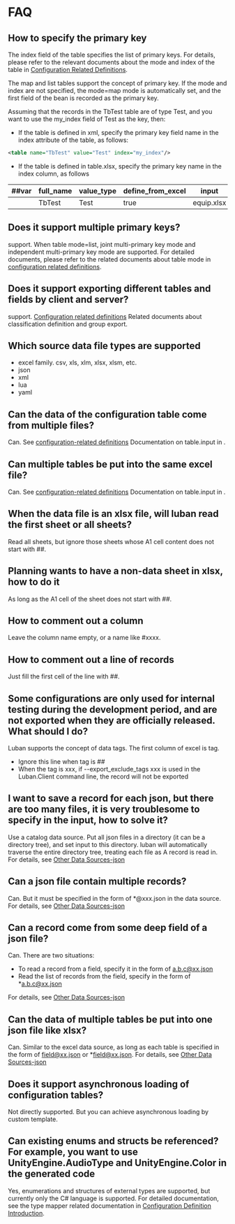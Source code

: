 # FAQ

## How to specify the primary key

The index field of the table specifies the list of primary keys. For details, please refer to the relevant documents about the mode and index of the table in [Configuration Related Definitions](../manual/schema).

The map and list tables support the concept of primary key. If the mode and index are not specified, the mode=map mode is automatically set, and the first field of the bean is recorded as the primary key.

Assuming that the records in the TbTest table are of type Test, and you want to use the my_index field of Test as the key, then:

- If the table is defined in xml, specify the primary key field name in the index attribute of the table, as follows:

```xml
<table name="TbTest" value="Test" index="my_index"/>
```

- If the table is defined in table.xlsx, specify the primary key name in the index column, as follows

|##var|full_name|value_type|define_from_excel|input|index|...|
|-|-|-|-|-|-|-|
||TbTest|Test|true|equip.xlsx|my_index|

## Does it support multiple primary keys?

support. When table mode=list, joint multi-primary key mode and independent multi-primary key mode are supported. For detailed documents, please refer to the related documents about table mode in [configuration related definitions](../manual/schema).

## Does it support exporting different tables and fields by client and server?

support. [Configuration related definitions](../manual/schema)
Related documents about classification definition and group export.

## Which source data file types are supported

- excel family. csv, xls, xlm, xlsx, xlsm, etc.
- json
- xml
- lua
- yaml

## Can the data of the configuration table come from multiple files?

Can. See [configuration-related definitions](../manual/schema)
Documentation on table.input in . 

## Can multiple tables be put into the same excel file?

Can. See [configuration-related definitions](../manual/schema)
Documentation on table.input in .

## When the data file is an xlsx file, will luban read the first sheet or all sheets?

Read all sheets, but ignore those sheets whose A1 cell content does not start with ##.

## Planning wants to have a non-data sheet in xlsx, how to do it

As long as the A1 cell of the sheet does not start with ##.

## How to comment out a column

Leave the column name empty, or a name like #xxxx.

## How to comment out a line of records

Just fill the first cell of the line with ##.

## Some configurations are only used for internal testing during the development period, and are not exported when they are officially released. What should I do?

Luban supports the concept of data tags. The first column of excel is tag.

- Ignore this line when tag is ##
- When the tag is xxx, if --export_exclude_tags xxx is used in the Luban.Client command line, the record will not be exported

## I want to save a record for each json, but there are too many files, it is very troublesome to specify in the input, how to solve it?

Use a catalog data source. Put all json files in a directory (it can be a directory tree), and set input to this directory. luban will automatically traverse the entire directory tree, treating each file as
A record is read in. For details, see [Other Data Sources-json](../manual/otherdatasource)

## Can a json file contain multiple records?

Can. But it must be specified in the form of *@xxx.json in the data source. For details, see [Other Data Sources-json](../manual/otherdatasource)

## Can a record come from some deep field of a json file?

Can. There are two situations:

- To read a record from a field, specify it in the form of a.b.c@xx.json
- Read the list of records from the field, specify in the form of *a.b.c@xx.json

For details, see [Other Data Sources-json](../manual/otherdatasource)

## Can the data of multiple tables be put into one json file like xlsx?

Can. Similar to the excel data source, as long as each table is specified in the form of field@xx.json or *field@xx.json.
For details, see [Other Data Sources-json](../manual/otherdatasource)

## Does it support asynchronous loading of configuration tables?

Not directly supported. But you can achieve asynchronous loading by custom template.

## Can existing enums and structs be referenced? For example, you want to use UnityEngine.AudioType and UnityEngine.Color in the generated code

Yes, enumerations and structures of external types are supported, but currently only the C# language is supported. For detailed documentation, see the type mapper related documentation in [Configuration Definition Introduction](../manual/schema).
